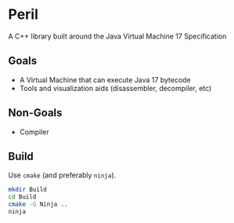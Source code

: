 # Peril
A C++ library built around the Java Virtual Machine 17 Specification

## Goals
- A Virtual Machine that can execute Java 17 bytecode
- Tools and visualization aids (disassembler, decompiler, etc)

## Non-Goals
- Compiler

## Build
Use `cmake` (and preferably `ninja`).
```bash
mkdir Build
cd Build
cmake -G Ninja ..
ninja
```
